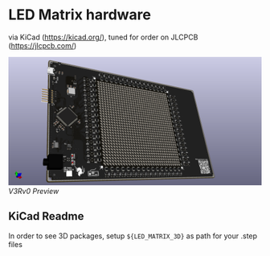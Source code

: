 # LED Matrix hardware
via KiCad (https://kicad.org/), tuned for order on JLCPCB (https://jlcpcb.com/)


![V3Rv0 Image](./led_matrix.png)
_V3Rv0 Preview_  

## KiCad Readme
In order to see 3D packages, setup `${LED_MATRIX_3D}` as path for your .step files
